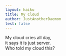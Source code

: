 ```yaml
---
layout: haiku
title: My Cloud
author: JustAnotherDaemon
test: false
---
```


My cloud cries all day,<br>
it says it is just server.<br>
Who told my cloud this?<br>
